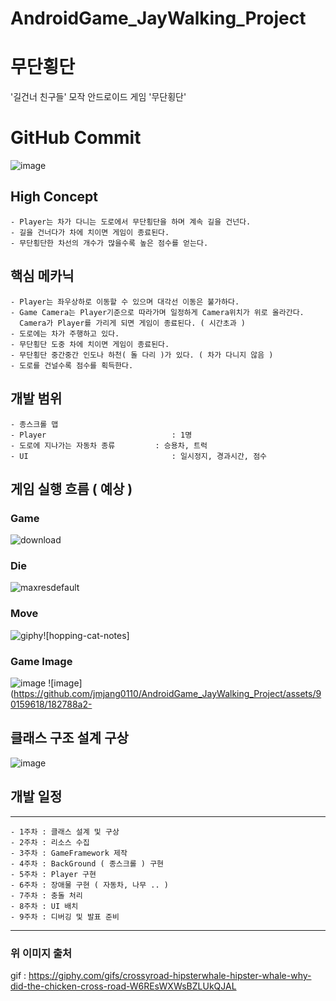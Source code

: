 # AndroidGame_JayWalking_Project

# 무단횡단 

 '길건너 친구들' 모작 안드로이드 게임 '무단횡단'

 # GitHub Commit 
![image](https://github.com/jmjang0110/AndroidGame_JayWalking_Project/assets/90159618/8e31bbab-7a9b-48a2-af83-5d459f589954)

## High Concept 
    - Player는 차가 다니는 도로에서 무단횡단을 하며 계속 길을 건넌다. 
    - 길을 건너다가 차에 치이면 게임이 종료된다. 
    - 무단횡단한 차선의 개수가 많을수록 높은 점수를 얻는다.

## 핵심 메카닉 
    - Player는 좌우상하로 이동할 수 있으며 대각선 이동은 불가하다. 
    - Game Camera는 Player기준으로 따라가며 일정하게 Camera위치가 위로 올라간다.
      Camera가 Player를 가리게 되면 게임이 종료된다. ( 시간초과 )
    - 도로에는 차가 주행하고 있다.
    - 무단횡단 도중 차에 치이면 게임이 종료된다.
    - 무단횡단 중간중간 인도나 하천( 돌 다리 )가 있다. ( 차가 다니지 않음 ) 
    - 도로를 건널수록 점수를 획득한다. 

## 개발 범위 
    - 종스크롤 맵 
    - Player                            : 1명 
    - 도로에 지나가는 자동차 종류         : 승용차, 트럭 
    - UI                                : 일시정지, 경과시간, 점수 


## 게임 실행 흐름 ( 예상 )
### Game
![download](https://github.com/jmjang0110/AndroidGame_JayWalking_Project/assets/90159618/490b2837-c841-48b4-887a-58dfc907f4a2)
### Die
![maxresdefault](https://github.com/jmjang0110/AndroidGame_JayWalking_Project/assets/90159618/cbe4a0b5-fcf2-4bf5-bcd8-5ead534c665c)
### Move 
![giphy](https://github.com/jmjang0110/AndroidGame_JayWalking_Project/assets/90159618/ef415813-0ce4-4a13-b48d-2b3b02549c0a)![hopping-cat-notes]
### Game Image
![image](https://github.com/jmjang0110/AndroidGame_JayWalking_Project/assets/90159618/d74ab492-d812-4564-83fa-73084c074fba) ![image](https://github.com/jmjang0110/AndroidGame_JayWalking_Project/assets/90159618/182788a2-

## 클래스 구조 설계 구상 
![image](https://github.com/jmjang0110/AndroidGame_JayWalking_Project/assets/90159618/c8b4ec7f-2742-43e8-8568-7f2d5a9dc0ce)


## 개발 일정 
-----------------
    - 1주차 : 클래스 설계 및 구상 
    - 2주차 : 리소스 수집 
    - 3주차 : GameFramework 제작 
    - 4주차 : BackGround ( 종스크롤 ) 구현  
    - 5주차 : Player 구현 
    - 6주차 : 장애물 구현 ( 자동차, 나무 .. )
    - 7주차 : 충돌 처리 
    - 8주차 : UI 배치 
    - 9주차 : 디버깅 및 발표 준비 
-----------------




### 위 이미지 출처
   gif : <https://giphy.com/gifs/crossyroad-hipsterwhale-hipster-whale-why-did-the-chicken-cross-road-W6REsWXWsBZLUkQJAL>
